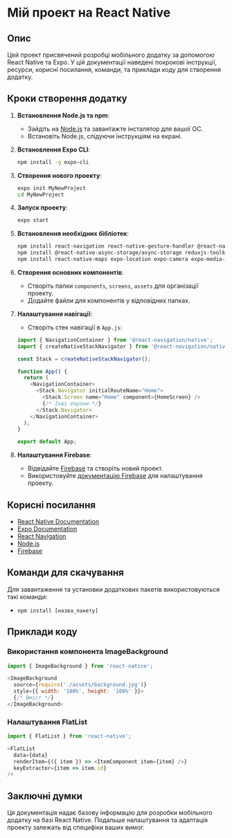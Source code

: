 
# Мій проект на React Native

## Опис
Цей проект присвячений розробці мобільного додатку за допомогою React Native та Expo. У цій документації наведені покрокові інструкції, ресурси, корисні посилання, команди, та приклади коду для створення додатку.

## Кроки створення додатку

1. **Встановлення Node.js та npm**:
    - Зайдіть на [Node.js](https://nodejs.org/en/download/) та завантажте інсталятор для вашої ОС.
    - Встановіть Node.js, слідуючи інструкціям на екрані.

2. **Встановлення Expo CLI**:
    ```bash
    npm install -g expo-cli
    ```

3. **Створення нового проекту**:
    ```bash
    expo init MyNewProject
    cd MyNewProject
    ```

4. **Запуск проекту**:
    ```bash
    expo start
    ```

5. **Встановлення необхідних бібліотек**:
    ```bash
    npm install react-navigation react-native-gesture-handler @react-navigation/native @react-navigation/native-stack
    npm install @react-native-async-storage/async-storage reduxjs-toolkit-persist
    npm install react-native-maps expo-location expo-camera expo-media-library
    ```

6. **Створення основних компонентів**:
    - Створіть папки `components`, `screens`, `assets` для організації проекту.
    - Додайте файли для компонентів у відповідних папках.

7. **Налаштування навігації**:
    - Створіть стек навігації в `App.js`:

    ```javascript
    import { NavigationContainer } from '@react-navigation/native';
    import { createNativeStackNavigator } from '@react-navigation/native-stack';

    const Stack = createNativeStackNavigator();

    function App() {
      return (
        <NavigationContainer>
          <Stack.Navigator initialRouteName="Home">
            <Stack.Screen name="Home" component={HomeScreen} />
            {/* Інші екрани */}
          </Stack.Navigator>
        </NavigationContainer>
      );
    }

    export default App;
    ```

8. **Налаштування Firebase**:
    - Відвідайте [Firebase](https://firebase.google.com/) та створіть новий проект.
    - Використовуйте [документацію Firebase](https://firebase.google.com/docs/web/setup#create-firebase-project) для налаштування проекту.

## Корисні посилання

- [React Native Documentation](https://reactnative.dev/docs/getting-started)
- [Expo Documentation](https://docs.expo.dev/)
- [React Navigation](https://reactnavigation.org/docs/getting-started/)
- [Node.js](https://nodejs.org/en/download/)
- [Firebase](https://firebase.google.com/)

## Команди для скачування

Для завантаження та установки додаткових пакетів використовуються такі команди:
- `npm install [назва_пакету]`

## Приклади коду

### Використання компонента ImageBackground

```javascript
import { ImageBackground } from 'react-native';

<ImageBackground
  source={require('./assets/background.jpg')}
  style={{ width: '100%', height: '100%' }}>
  {/* Вміст */}
</ImageBackground>
```

### Налаштування FlatList

```javascript
import { FlatList } from 'react-native';

<FlatList
  data={data}
  renderItem={({ item }) => <ItemComponent item={item} />}
  keyExtractor={item => item.id}
/>
```

## Заключні думки
Ця документація надає базову інформацію для розробки мобільного додатку на базі React Native. Подальше налаштування та адаптація проекту залежать від специфіки ваших вимог.

